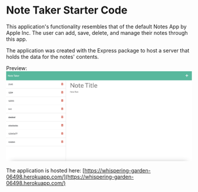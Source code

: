 # Note Taker Starter Code

This application's functionality resembles that of the default Notes App by Apple Inc. The user can add, save, delete, and manage their notes through this app. 

The application was created with the Express package to host a server that holds the data for the notes' contents. 

Preview:
![](./Develop/public/assets/css/screenshot.jpg)

The application is hosted here:
[https://whispering-garden-06498.herokuapp.com/](https://whispering-garden-06498.herokuapp.com/)

